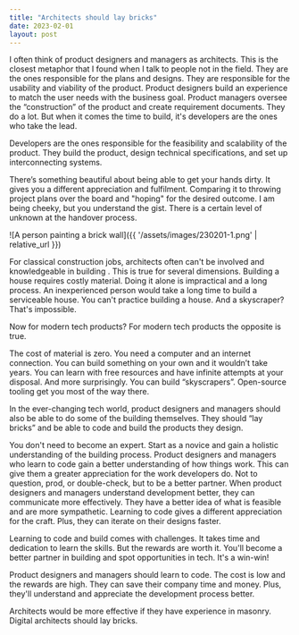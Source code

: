 ```yaml
---
title: "Architects should lay bricks"
date: 2023-02-01
layout: post
---
```


I often think of product designers and managers as architects. This is the closest metaphor that I found when I talk to people not in the field. They are the ones responsible for the plans and designs. They are responsible for the usability and viability of the product. Product designers build an experience to match the user needs with the business goal. Product managers oversee the “construction” of the product and create requirement documents. They do a lot. But when it comes the time to build, it's developers are the ones who take the lead.

Developers are the ones responsible for the feasibility and scalability of the product. They build the product, design technical specifications, and set up interconnecting systems.

There’s something beautiful about being able to get your hands dirty. It gives you a different appreciation and fulfilment. Comparing it to throwing project plans over the board and "hoping" for the desired outcome. I am being cheeky, but you understand the gist. There is a certain level of unknown at the handover process.

![A person painting a brick wall]({{ '/assets/images/230201-1.png' | relative_url }})

For classical construction jobs, architects often can't be involved and knowledgeable in building . This is true for several dimensions. Building a house requires costly material. Doing it alone is impractical and a long process. An inexperienced person would take a long time to build a serviceable house. You can't practice building a house. And a skyscraper? That's impossible.

Now for modern tech products? For modern tech products the opposite is true.

The cost of material is zero. You need a computer and an internet connection. You can build something on your own and it wouldn’t take years. You can learn with free resources and have infinite attempts at your disposal. And more surprisingly. You can build “skyscrapers”. Open-source tooling get you most of the way there.

In the ever-changing tech world, product designers and managers should also be able to do some of the building themselves. They should “lay bricks” and be able to code and build the products they design.

You don't need to become an expert. Start as a novice and gain a holistic understanding of the building process. Product designers and managers who learn to code gain a better understanding of how things work. This can give them a greater appreciation for the work developers do. Not to question, prod, or double-check, but to be a better partner. When product designers and managers understand development better, they can communicate more effectively. They have a better idea of what is feasible and are more sympathetic. Learning to code gives a different appreciation for the craft. Plus, they can iterate on their designs faster.

Learning to code and build comes with challenges. It takes time and dedication to learn the skills. But the rewards are worth it. You'll become a better partner in building and spot opportunities in tech. It's a win-win!

Product designers and managers should learn to code. The cost is low and the rewards are high. They can save their company time and money. Plus, they'll understand and appreciate the development process better.

Architects would be more effective if they have experience in masonry. Digital architects should lay bricks.